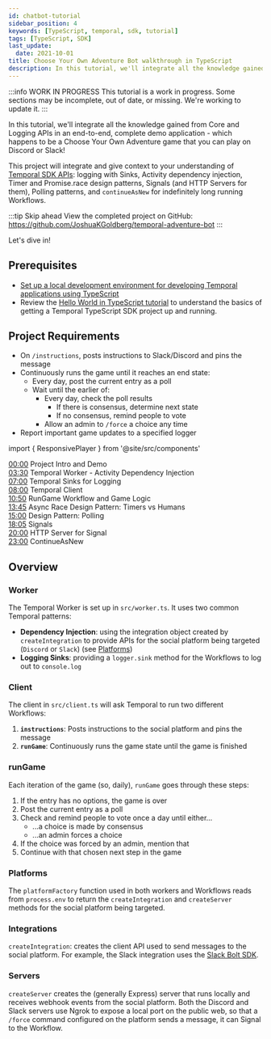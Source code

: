 ```yaml
---
id: chatbot-tutorial
sidebar_position: 4
keywords: [TypeScript, temporal, sdk, tutorial]
tags: [TypeScript, SDK]
last_update:
  date: 2021-10-01
title: Choose Your Own Adventure Bot walkthrough in TypeScript
description: In this tutorial, we'll integrate all the knowledge gained from Core and Production APIs in an end-to-end, complete demo application.
---
```


:::info WORK IN PROGRESS
This tutorial is a work in progress. Some sections may be incomplete, out of date, or missing. We're working to update it.
:::

In this tutorial, we'll integrate all the knowledge gained from Core and Logging APIs in an end-to-end, complete demo application - which happens to be a Choose Your Own Adventure game that you can play on Discord or Slack!

This project will integrate and give context to your understanding of [Temporal SDK APIs](https://docs.temporal.io/typescript/workflows): logging with Sinks, Activity dependency injection, Timer and Promise.race design patterns, Signals (and HTTP Servers for them), Polling patterns, and `continueAsNew` for indefinitely long running Workflows.

:::tip Skip ahead
View the completed project on GitHub: https://github.com/JoshuaKGoldberg/temporal-adventure-bot
:::

Let's dive in!

## Prerequisites

- [Set up a local development environment for developing Temporal applications using TypeScript](/getting_started/typescript/dev_environment/index.md)
- Review the [Hello World in TypeScript tutorial](/getting_started/typescript/hello_world_in_typescript/index.md) to understand the basics of getting a Temporal TypeScript SDK project up and running.

## Project Requirements

- On `/instructions`, posts instructions to Slack/Discord and pins the message
- Continuously runs the game until it reaches an end state:
  - Every day, post the current entry as a poll
  - Wait until the earlier of:
    - Every day, check the poll results
      - If there is consensus, determine next state
      - If no consensus, remind people to vote
    - Allow an admin to `/force` a choice any time
- Report important game updates to a specified logger

import { ResponsivePlayer } from '@site/src/components'

<ResponsivePlayer url='https://www.youtube.com/watch?v=hGIhc6m2keQ' />

[00:00](https://youtube.com/watch?v=hGIhc6m2keQ&t=0s) Project Intro and Demo  
[03:30](https://youtube.com/watch?v=hGIhc6m2keQ&t=210s) Temporal Worker - Activity Dependency Injection  
[07:00](https://youtube.com/watch?v=hGIhc6m2keQ&t=420s) Temporal Sinks for Logging  
[08:00](https://youtube.com/watch?v=hGIhc6m2keQ&t=480s) Temporal Client  
[10:50](https://youtube.com/watch?v=hGIhc6m2keQ&t=650s) RunGame Workflow and Game Logic  
[13:45](https://youtube.com/watch?v=hGIhc6m2keQ&t=825s) Async Race Design Pattern: Timers vs Humans  
[15:00](https://youtube.com/watch?v=hGIhc6m2keQ&t=900s) Design Pattern: Polling  
[18:05](https://youtube.com/watch?v=hGIhc6m2keQ&t=1085s) Signals  
[20:00](https://youtube.com/watch?v=hGIhc6m2keQ&t=1200s) HTTP Server for Signal  
[23:00](https://youtube.com/watch?v=hGIhc6m2keQ&t=1380s) ContinueAsNew


## Overview

### Worker

The Temporal Worker is set up in `src/worker.ts`.
It uses two common Temporal patterns:

- **Dependency Injection**: using the integration object created by `createIntegration` to provide APIs for the social platform being targeted (`Discord` or `Slack`) (see [Platforms](#platforms))
- **Logging Sinks**: providing a `logger.sink` method for the Workflows to log out to `console.log`

### Client

The client in `src/client.ts` will ask Temporal to run two different Workflows:

1. **`instructions`**: Posts instructions to the social platform and pins the message
2. **`runGame`**: Continuously runs the game state until the game is finished

### runGame

Each iteration of the game (so, daily), `runGame` goes through these steps:

1. If the entry has no options, the game is over
2. Post the current entry as a poll
3. Check and remind people to vote once a day until either...
   - ...a choice is made by consensus
   - ...an admin forces a choice
4. If the choice was forced by an admin, mention that
5. Continue with that chosen next step in the game

### Platforms

The `platformFactory` function used in both workers and Workflows reads from `process.env` to return the `createIntegration` and `createServer` methods for the social platform being targeted.

### Integrations

`createIntegration`: creates the client API used to send messages to the social platform.
For example, the Slack integration uses the [Slack Bolt SDK](https://slack.dev/bolt-js).

### Servers

`createServer` creates the (generally Express) server that runs locally and receives webhook events from the social platform.
Both the Discord and Slack servers use Ngrok to expose a local port on the public web, so that a `/force` command configured on the platform sends a message, it can Signal to the Workflow.

